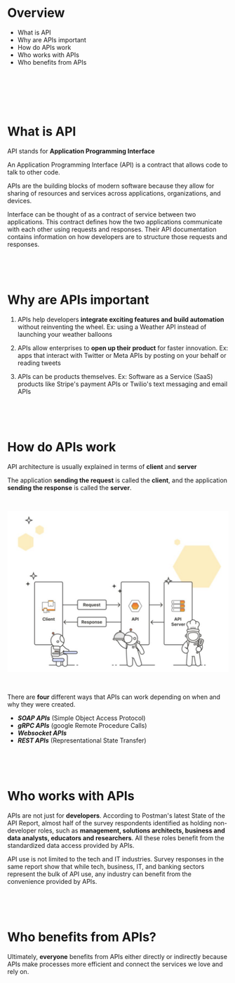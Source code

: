 # Overview

- What is API
- Why are APIs important
- How do APIs work
- Who works with APIs
- Who benefits from APIs

&nbsp;

&nbsp;

&nbsp;

# What is API

API stands for **Application Programming Interface**

An Application Programming Interface (API) is a contract that allows code to talk to other code.

APIs are the building blocks of modern software because they allow for sharing of resources and services across applications, organizations, and devices.

Interface can be thought of as a contract of service between two applications. This contract defines how the two applications communicate with each other using requests and responses. Their API documentation contains information on how developers are to structure those requests and responses.

&nbsp;

&nbsp;

# Why are APIs important

1. APIs help developers **integrate exciting features and build automation** without reinventing the wheel. Ex: using a Weather API instead of launching your weather balloons

2. APIs allow enterprises to **open up their product** for faster innovation. Ex: apps that interact with Twitter or Meta APIs by posting on your behalf or reading tweets

3. APIs can be products themselves. Ex: Software as a Service (SaaS) products like Stripe's payment APIs or Twilio's text messaging and email APIs

&nbsp;

&nbsp;

# How do APIs work

API architecture is usually explained in terms of **client** and **server**

The application **sending the request** is called the **client**, and the application **sending the response** is called the **server**.

&nbsp;

<img src="../assets/api-flow.png">

&nbsp;

There are **four** different ways that APIs can work depending on when and why they were created.

- **_SOAP APIs_** (Simple Object Access Protocol)
- **_gRPC APIs_** (google Remote Procedure Calls)
- **_Websocket APIs_**
- **_REST APIs_** (Representational State Transfer)

&nbsp;

&nbsp;

# Who works with APIs

APIs are not just for **developers**. According to Postman's latest State of the API Report, almost half of the survey respondents identified as holding non-developer roles, such as **management, solutions architects, business and data analysts, educators and researchers**. All these roles benefit from the standardized data access provided by APIs.

API use is not limited to the tech and IT industries. Survey responses in the same report show that while tech, business, IT, and banking sectors represent the bulk of API use, any industry can benefit from the convenience provided by APIs.

&nbsp;

&nbsp;

# Who benefits from APIs?

Ultimately, **everyone** benefits from APIs either directly or indirectly because APIs make processes more efficient and connect the services we love and rely on.

&nbsp;
&nbsp;

&nbsp;
